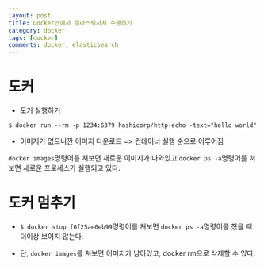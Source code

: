 ```yaml
---
layout: post
title: Docker안에서 엘라스틱서치 수행하기
category: docker
tags: [docker]
comments: docker, elasticsearch
---
```


# 도커

- 도커 실행하기

```
$ docker run --rm -p 1234:6379 hashicorp/http-echo -text="hello world"
```

- 이미지가 없으니깐 이미지 다운로드 => 컨테이너 실행 순으로 이루어짐

`docker images`명령어를 쳐보면 새로운 이미지가 나와있고 `docker ps -a`명령어를 쳐보면 새로운 프로세스가 실행되고 있다.

# 도커 멈추기

- `$ docker stop f0f25ae0eb99`명령어를 쳐보면 `docker ps -a`명령어를 쳤을 때 더이상 보이지 않는다.

- 단, `docker images`를 쳐보면 이미지가 남아있고, docker rm으로 삭제할 수 있다.
